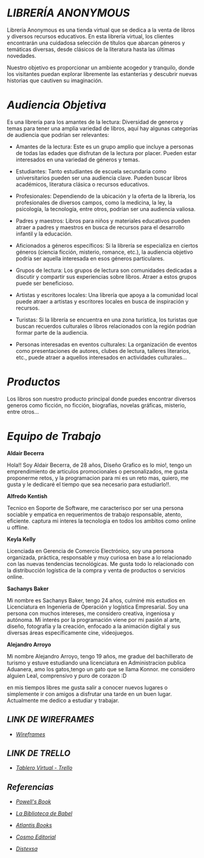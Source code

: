 # _LIBRERÍA ANONYMOUS_

Librería Anonymous es una tienda virtual que se dedica a la venta de libros y diversos recursos educativos. En esta librería virtual, los clientes encontrarán una cuidadosa selección de títulos que abarcan géneros y temáticas diversas, desde clásicos de la literatura hasta las últimas novedades. 

Nuestro objetivo es proporcionar un ambiente acogedor y tranquilo, donde los visitantes puedan explorar libremente las estanterías y descubrir nuevas historias que cautiven su imaginación.


# _Audiencia Objetiva_
Es una librería para los amantes de la lectura:
Diversidad de generos y temas para tener una amplia variedad de libros, aquí hay algunas categorías de audiencia que podrían ser relevantes:

* Amantes de la lectura: Este es un grupo amplio que incluye a personas de todas las edades que disfrutan de la lectura por placer. Pueden estar interesados en una variedad de géneros y temas.

* Estudiantes: Tanto estudiantes de escuela secundaria como universitarios pueden ser una audiencia clave. Pueden buscar libros académicos, literatura clásica o recursos educativos.

* Profesionales: Dependiendo de la ubicación y la oferta de la librería, los profesionales de diversos campos, como la medicina, la ley, la psicología, la tecnología, entre otros, podrían ser una audiencia valiosa.

* Padres y maestros: Libros para niños y materiales educativos pueden atraer a padres y maestros en busca de recursos para el desarrollo infantil y la educación.

* Aficionados a géneros específicos: Si la librería se especializa en ciertos géneros (ciencia ficción, misterio, romance, etc.), la audiencia objetivo podría ser aquella interesada en esos géneros particulares.

* Grupos de lectura: Los grupos de lectura son comunidades dedicadas a discutir y compartir sus experiencias sobre libros. Atraer a estos grupos puede ser beneficioso.

* Artistas y escritores locales: Una librería que apoya a la comunidad local puede atraer a artistas y escritores locales en busca de inspiración y recursos.

* Turistas: Si la librería se encuentra en una zona turística, los turistas que buscan recuerdos culturales o libros relacionados con la región podrían formar parte de la audiencia.

* Personas interesadas en eventos culturales: La organización de eventos como presentaciones de autores, clubes de lectura, talleres literarios, etc., puede atraer a aquellos interesados en actividades culturales...




# _Productos_
Los libros son nuestro producto principal donde puedes encontrar diversos generos como ficción, no ficción, biografías, novelas gráficas, misterio, entre otros...


# _Equipo de Trabajo_

**Aldair Becerra**

Hola!! Soy Aldair Becerra, de 28 años, Diseño Grafico es lo mio!, tengo un emprendimiento de articulos promocionales o personalizados, me gusta proponerme retos, y la programacion para mi es un reto mas, quiero, me gusta y le dedicaré el tiempo que sea necesario para estudiarlo!!.

**Alfredo Kentish**

Tecnico en Soporte de Software, me caracterisco por ser una persona sociable y empatica en requerimentos de trabajo responsable, atento, eficiente. captura mi interes la tecnologia en todos los ambitos como online u offline.

**Keyla Kelly**

Licenciada en Gerencia de Comercio Electrónico, soy una persona organizada, práctica, responsable y muy curiosa en base a lo relacionado con las nuevas tendencias tecnológicas. Me gusta todo lo relacionado con la distribucción logística de la compra y venta de productos o servicios online.

**Sachanys Baker**

Mi nombre es Sachanys Baker, tengo 24 años, culminé mis estudios en Licenciatura en Ingenieria de Operación y logística Empresarial. Soy una persona con muchos intereses, me considero creativa, ingeniosa y autónoma. Mi interés por la programación viene por mi pasión al arte, diseño, fotografía y la creación, enfocado a la animación digital y sus diversas áreas específicamente cine, videojuegos. 

**Alejandro Arroyo**

Mi nombre Alejandro Arroyo, tengo 19 años, me gradue del bachillerato de turismo y estuve estudiando una licenciatura en Administracion publica Aduanera, amo los gatos,tengo un gato que se llama Konnor. me considero alguien Leal, comprensivo y puro de corazon :D

en mis tiempos libres me gusta salir a conocer nuevos lugares o simplemente ir con amigos a disfrutar una tarde en un buen lugar.
Actualmente me dedico a estudiar y trabajar.

## _LINK DE WIREFRAMES_
* _[Wireframes](https://www.figma.com/file/NsQOQMN9snKOodIKajCUJy/Librer%C3%ADa-Anonymous?type=design&t=cXySBVBcvUUmxCkX-6)_



## _LINK DE TRELLO_
* _[Tablero Virtual - Trello](https://trello.com/b/OrgaEcIC/librer%C3%ADa-anonymous)_



## _Referencias_

* _[Powell's Book](https://www.powells.com/)_

* _[La Biblioteca de Babel](https://labibliotecadebabel.es/)_

* _[Atlantis Books](https://atlantisbooks.org/)_

* _[Cosmo Editorial](https://www.cosmoeditorial.com.pe/)_

* _[Distexsa](https://distexsa.com/)_
